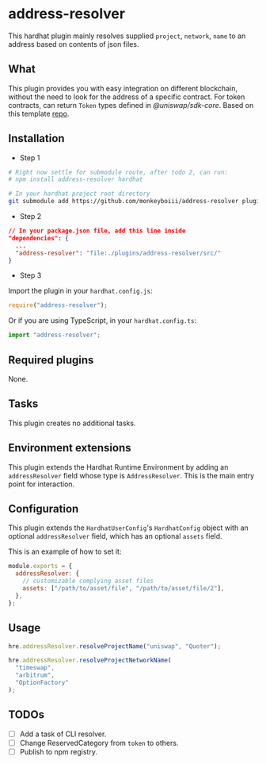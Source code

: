 # address-resolver

This hardhat plugin mainly resolves supplied `project`, `network`, `name` to an address based on contents of json files.

## What

This plugin provides you with easy integration on different blockchain, without the need to look for the address of a specific contract. For token contracts, can return `Token` types defined in _@uniswap/sdk-core_. Based on this template [repo](https://github.com/NomicFoundation/hardhat-ts-plugin-boilerplate).

## Installation

- Step 1

```bash
# Right now settle for submodule route, after todo 2, can run:
# npm install address-resolver hardhat

# In your hardhat project root directory
git submodule add https://github.com/monkeyboiii/address-resolver plugins/address-resolver
```

- Step 2

```json
// In your package.json file, add this line inside
"dependencies": {
  ...
  "address-resolver": "file:./plugins/address-resolver/src/"
}

```

- Step 3

Import the plugin in your `hardhat.config.js`:

```js
require("address-resolver");
```

Or if you are using TypeScript, in your `hardhat.config.ts`:

```ts
import "address-resolver";
```

## Required plugins

None.

## Tasks

This plugin creates no additional tasks.

## Environment extensions

This plugin extends the Hardhat Runtime Environment by adding an `addressResolver` field
whose type is `AddressResolver`. This is the main entry point for interaction.

## Configuration

This plugin extends the `HardhatUserConfig`'s `HardhatConfig` object with an optional
`addressResolver` field, which has an optional `assets` field.

This is an example of how to set it:

```js
module.exports = {
  addressResolver: {
    // customizable complying asset files
    assets: ["/path/to/asset/file", "/path/to/asset/file/2"],
  },
};
```

## Usage

```ts
hre.addressResolver.resolveProjectName("uniswap", "Quoter");

hre.addressResolver.resolveProjectNetworkName(
  "timeswap",
  "arbitrum",
  "OptionFactory"
);
```

## TODOs

- [ ] Add a task of CLI resolver.
- [ ] Change ReservedCategory from `token` to others.
- [ ] Publish to npm registry.
